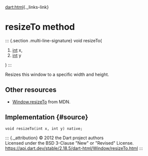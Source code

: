 [dart:html](../../dart-html/dart-html-library){._links-link}

resizeTo method
===============

::: {.section .multi-line-signature}
void resizeTo(

1.  [int](../../dart-core/int-class) x,
2.  [int](../../dart-core/int-class) y

)
:::

Resizes this window to a specific width and height.

Other resources
---------------

-   [Window.resizeTo](https://developer.mozilla.org/en-US/docs/Web/API/Window/resizeTo)
    from MDN.

Implementation {#source}
--------------

``` {.language-dart data-language="dart"}
void resizeTo(int x, int y) native;
```

::: {._attribution}
© 2012 the Dart project authors\
Licensed under the BSD 3-Clause \"New\" or \"Revised\" License.\
<https://api.dart.dev/stable/2.18.5/dart-html/Window/resizeTo.html>
:::
